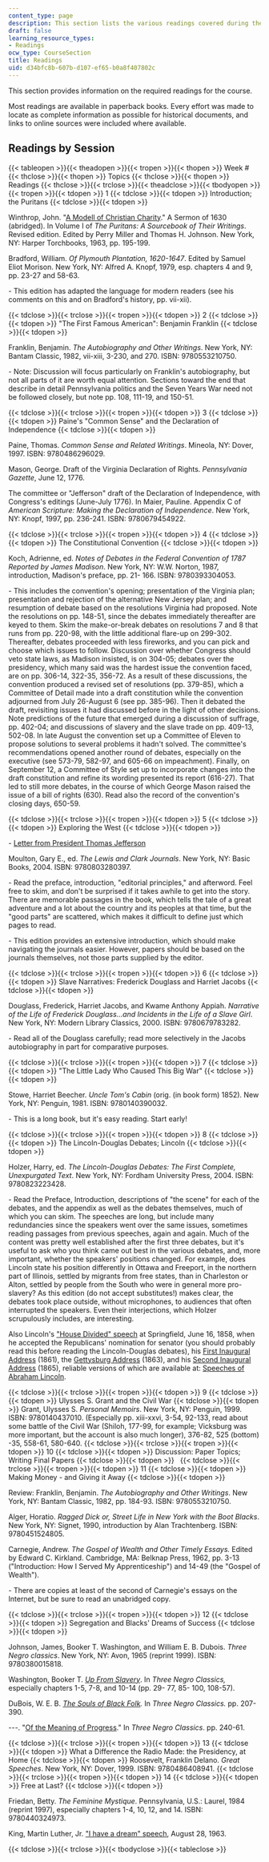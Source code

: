 ```yaml
---
content_type: page
description: This section lists the various readings covered during the course.
draft: false
learning_resource_types:
- Readings
ocw_type: CourseSection
title: Readings
uid: d34bfc8b-607b-d107-ef65-b0a8f407802c
---
```

This section provides information on the required readings for the course.

Most readings are available in paperback books. Every effort was made to locate as complete information as possible for historical documents, and links to online sources were included where available.

## Readings by Session

{{< tableopen >}}{{< theadopen >}}{{< tropen >}}{{< thopen >}}
Week #
{{< thclose >}}{{< thopen >}}
Topics
{{< thclose >}}{{< thopen >}}
Readings
{{< thclose >}}{{< trclose >}}{{< theadclose >}}{{< tbodyopen >}}{{< tropen >}}{{< tdopen >}}
1
{{< tdclose >}}{{< tdopen >}}
Introduction; the Puritans
{{< tdclose >}}{{< tdopen >}}

Winthrop, John. "[A Modell of Christian Charity](http://www.winthropsociety.com/doc_charity.php)." A Sermon of 1630 (abridged). In Volume I of *The Puritans: A Sourcebook of Their Writings*. Revised edition. Edited by Perry Miller and Thomas H. Johnson. New York, NY: Harper Torchbooks, 1963, pp. 195-199.

Bradford, William. *Of Plymouth Plantation, 1620-1647*. Edited by Samuel Eliot Morison. New York, NY: Alfred A. Knopf, 1979, esp. chapters 4 and 9, pp. 23-27 and 58-63.

\- This edition has adapted the language for modern readers (see his comments on this and on Bradford's history, pp. vii-xii).

{{< tdclose >}}{{< trclose >}}{{< tropen >}}{{< tdopen >}}
2
{{< tdclose >}}{{< tdopen >}}
"The First Famous American": Benjamin Franklin
{{< tdclose >}}{{< tdopen >}}

Franklin, Benjamin. *The Autobiography and Other Writings*. New York, NY: Bantam Classic, 1982, vii-xiii, 3-230, and 270. ISBN: 9780553210750.

\- Note: Discussion will focus particularly on Franklin's autobiography, but not all parts of it are worth equal attention. Sections toward the end that describe in detail Pennsylvania politics and the Seven Years War need not be followed closely, but note pp. 108, 111-19, and 150-51.

{{< tdclose >}}{{< trclose >}}{{< tropen >}}{{< tdopen >}}
3
{{< tdclose >}}{{< tdopen >}}
Paine's "Common Sense" and the Declaration of Independence
{{< tdclose >}}{{< tdopen >}}

Paine, Thomas. *Common Sense and Related Writings*. Mineola, NY: Dover, 1997. ISBN: 9780486296029.

Mason, George. Draft of the Virginia Declaration of Rights. *Pennsylvania Gazette*, June 12, 1776.

The committee or "Jefferson" draft of the Declaration of Independence, with Congress's editings (June-July 1776). In Maier, Pauline. Appendix C of *American Scripture: Making the Declaration of Independence*. New York, NY: Knopf, 1997, pp. 236-241. ISBN: 9780679454922.

{{< tdclose >}}{{< trclose >}}{{< tropen >}}{{< tdopen >}}
4
{{< tdclose >}}{{< tdopen >}}
The Constitutional Convention
{{< tdclose >}}{{< tdopen >}}

Koch, Adrienne, ed. *Notes of Debates in the Federal Convention of 1787 Reported by James Madison*. New York, NY: W.W. Norton, 1987, introduction, Madison's preface, pp. 21- 166. ISBN: 9780393304053.

\- This includes the convention's opening; presentation of the Virginia plan; presentation and rejection of the alternative New Jersey plan; and resumption of debate based on the resolutions Virginia had proposed. Note the resolutions on pp. 148-51, since the debates immediately thereafter are keyed to them. Skim the make-or-break debates on resolutions 7 and 8 that runs from pp. 220-98, with the little additional flare-up on 299-302. Thereafter, debates proceeded with less fireworks, and you can pick and choose which issues to follow. Discussion over whether Congress should veto state laws, as Madison insisted, is on 304-05; debates over the presidency, which many said was the hardest issue the convention faced, are on pp. 306-14, 322-35, 356-72. As a result of these discussions, the convention produced a revised set of resolutions (pp. 379-85), which a Committee of Detail made into a draft constitution while the convention adjourned from July 26-August 6 (see pp. 385-96). Then it debated the draft, revisiting issues it had discussed before in the light of other decisions. Note predictions of the future that emerged during a discussion of suffrage, pp. 402-04; and discussions of slavery and the slave trade on pp. 409-13, 502-08. In late August the convention set up a Committee of Eleven to propose solutions to several problems it hadn't solved. The committee's recommendations opened another round of debates, especially on the executive (see 573-79, 582-97, and 605-66 on impeachment). Finally, on September 12, a Committee of Style set up to incorporate changes into the draft constitution and refine its wording presented its report (616-27). That led to still more debates, in the course of which George Mason raised the issue of a bill of rights (630). Read also the record of the convention's closing days, 650-59.

{{< tdclose >}}{{< trclose >}}{{< tropen >}}{{< tdopen >}}
5
{{< tdclose >}}{{< tdopen >}}
Exploring the West
{{< tdclose >}}{{< tdopen >}}

\- [Letter from President Thomas Jefferson](https://www.monticello.org/site/jefferson/jeffersons-instructions-to-meriwether-lewis)

Moulton, Gary E., ed. *The Lewis and Clark Journals*. New York, NY: Basic Books, 2004. ISBN: 9780803280397.

\- Read the preface, introduction, "editorial principles," and afterword. Feel free to skim, and don't be surprised if it takes awhile to get into the story. There are memorable passages in the book, which tells the tale of a great adventure and a lot about the country and its peoples at that time, but the "good parts" are scattered, which makes it difficult to define just which pages to read.

\- This edition provides an extensive introduction, which should make navigating the journals easier. However, papers should be based on the journals themselves, not those parts supplied by the editor.

{{< tdclose >}}{{< trclose >}}{{< tropen >}}{{< tdopen >}}
6
{{< tdclose >}}{{< tdopen >}}
Slave Narratives: Frederick Douglass and Harriet Jacobs
{{< tdclose >}}{{< tdopen >}}

Douglass, Frederick, Harriet Jacobs, and Kwame Anthony Appiah. *Narrative of the Life of Frederick Douglass…and Incidents in the Life of a Slave Girl*. New York, NY: Modern Library Classics, 2000. ISBN: 9780679783282.

\- Read all of the Douglass carefully; read more selectively in the Jacobs autobiography in part for comparative purposes.

{{< tdclose >}}{{< trclose >}}{{< tropen >}}{{< tdopen >}}
7
{{< tdclose >}}{{< tdopen >}}
"The Little Lady Who Caused This Big War"
{{< tdclose >}}{{< tdopen >}}

Stowe, Harriet Beecher. *Uncle Tom's Cabin* (orig. (in book form) 1852). New York, NY: Penguin, 1981. ISBN: 9780140390032.

\- This is a long book, but it's easy reading. Start early!

{{< tdclose >}}{{< trclose >}}{{< tropen >}}{{< tdopen >}}
8
{{< tdclose >}}{{< tdopen >}}
The Lincoln-Douglas Debates; Lincoln
{{< tdclose >}}{{< tdopen >}}

Holzer, Harry, ed. *The Lincoln-Douglas Debates: The First Complete, Unexpurgated Text*. New York, NY: Fordham University Press, 2004. ISBN: 9780823223428.

\- Read the Preface, Introduction, descriptions of "the scene" for each of the debates, and the appendix as well as the debates themselves, much of which you can skim. The speeches are long, but include many redundancies since the speakers went over the same issues, sometimes reading passages from previous speeches, again and again. Much of the content was pretty well established after the first three debates, but it's useful to ask who you think came out best in the various debates, and, more important, whether the speakers' positions changed. For example, does Lincoln state his position differently in Ottawa and Freeport, in the northern part of Illinois, settled by migrants from free states, than in Charleston or Alton, settled by people from the South who were in general more pro-slavery? As this edition (do not accept substitutes!) makes clear, the debates took place outside, without microphones, to audiences that often interrupted the speakers. Even their interjections, which Holzer scrupulously includes, are interesting.

Also Lincoln's ["House Divided" speech](http://showcase.netins.net/web/creative/lincoln/speeches/house.htm) at Springfield, June 16, 1858, when he accepted the Republicans' nomination for senator (you should probably read this before reading the Lincoln-Douglas debates), his [First Inaugural Address](http://showcase.netins.net/web/creative/lincoln/speeches/1inaug.htm) (1861), the [Gettysburg Address](http://showcase.netins.net/web/creative/lincoln/speeches/gettysburg.htm) (1863), and his [Second Inaugural Address](http://showcase.netins.net/web/creative/lincoln/speeches/inaug2.htm) (1865), reliable versions of which are available at: [Speeches of Abraham Lincoln](http://showcase.netins.net/web/creative/lincoln/speeches/speech.htm).

{{< tdclose >}}{{< trclose >}}{{< tropen >}}{{< tdopen >}}
9
{{< tdclose >}}{{< tdopen >}}
Ulysses S. Grant and the Civil War
{{< tdclose >}}{{< tdopen >}}
Grant, Ulysses S. *Personal Memoirs*. New York, NY: Penguin, 1999. ISBN: 9780140437010. (Especially pp. xiii-xxvi, 3-54, 92-133, read about some battle of the Civil War (Shiloh, 177-99, for example; Vicksburg was more important, but the account is also much longer), 376-82, 525 (bottom) -35, 558-61, 580-640.
{{< tdclose >}}{{< trclose >}}{{< tropen >}}{{< tdopen >}}
10
{{< tdclose >}}{{< tdopen >}}
Discussion: Paper Topics; Writing Final Papers
{{< tdclose >}}{{< tdopen >}}
 
{{< tdclose >}}{{< trclose >}}{{< tropen >}}{{< tdopen >}}
11
{{< tdclose >}}{{< tdopen >}}
Making Money - and Giving it Away
{{< tdclose >}}{{< tdopen >}}

Review: Franklin, Benjamin. *The Autobiography and Other Writings*. New York, NY: Bantam Classic, 1982, pp. 184-93. ISBN: 9780553210750.

Alger, Horatio. *Ragged Dick or, Street Life in New York with the Boot Blacks*. New York, NY: Signet, 1990, introduction by Alan Trachtenberg. ISBN: 9780451524805.

Carnegie, Andrew. *The Gospel of Wealth and Other Timely Essays.* Edited by Edward C. Kirkland. Cambridge, MA: Belknap Press, 1962, pp. 3-13 ("Introduction: How I Served My Apprenticeship") and 14-49 (the "Gospel of Wealth").

\- There are copies at least of the second of Carnegie's essays on the Internet, but be sure to read an unabridged copy.

{{< tdclose >}}{{< trclose >}}{{< tropen >}}{{< tdopen >}}
12
{{< tdclose >}}{{< tdopen >}}
Segregation and Blacks' Dreams of Success
{{< tdclose >}}{{< tdopen >}}

Johnson, James, Booker T. Washington, and William E. B. Dubois. *Three Negro classics*. New York, NY: Avon, 1965 (reprint 1999). ISBN: 9780380015818.

Washington, Booker T. [*Up From Slavery*](http://docsouth.unc.edu/fpn/washington/menu.html). In *Three Negro Classics,* especially chapters 1-5, 7-8, and 10-14 (pp. 29- 77, 85- 100, 108-57).

DuBois, W. E. B. [*The Souls of Black Folk*](http://etext.virginia.edu/toc/modeng/public/DubSoul.html)*.* In *Three Negro Classics.* pp. 207-390.

\---. "[Of the Meaning of Progress](http://web.archive.org/web/20110116163842/http:/etext.lib.virginia.edu/etcbin/toccer-new2?id=DubSoul.sgm&images=images/modeng&data=/texts/english/modeng/parsed&tag=public&part=4&division=div1)." In *Three Negro Classics*. pp. 240-61.

{{< tdclose >}}{{< trclose >}}{{< tropen >}}{{< tdopen >}}
13
{{< tdclose >}}{{< tdopen >}}
What a Difference the Radio Made: the Presidency, at Home
{{< tdclose >}}{{< tdopen >}}
Roosevelt, Franklin Delano. *Great Speeches*. New York, NY: Dover, 1999. ISBN: 9780486408941.
{{< tdclose >}}{{< trclose >}}{{< tropen >}}{{< tdopen >}}
14
{{< tdclose >}}{{< tdopen >}}
Free at Last?
{{< tdclose >}}{{< tdopen >}}

Friedan, Betty. *The Feminine Mystique*. Pennsylvania, U.S.: Laurel, 1984 (reprint 1997), especially chapters 1-4, 10, 12, and 14. ISBN: 9780440324973.

King, Martin Luther, Jr. ["I have a dream" speech](http://www.americanrhetoric.com/speeches/mlkihaveadream.htm), August 28, 1963.

{{< tdclose >}}{{< trclose >}}{{< tbodyclose >}}{{< tableclose >}}